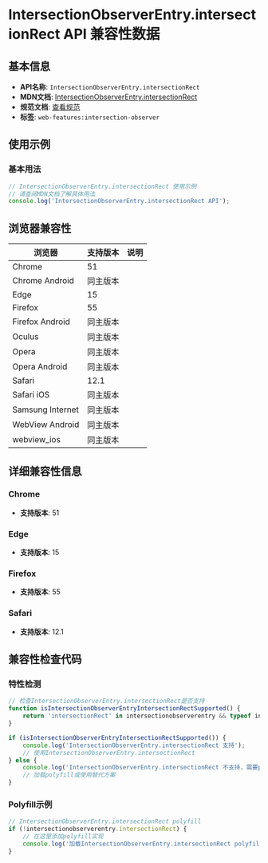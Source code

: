 # IntersectionObserverEntry.intersectionRect API 兼容性数据

## 基本信息

- **API名称**: `IntersectionObserverEntry.intersectionRect`
- **MDN文档**: [IntersectionObserverEntry.intersectionRect](https://developer.mozilla.org/docs/Web/API/IntersectionObserverEntry/intersectionRect)
- **规范文档**: [查看规范](https://w3c.github.io/IntersectionObserver/#dom-intersectionobserverentry-intersectionrect)
- **标签**: `web-features:intersection-observer`

## 使用示例

### 基本用法

```javascript
// IntersectionObserverEntry.intersectionRect 使用示例
// 请查阅MDN文档了解具体用法
console.log('IntersectionObserverEntry.intersectionRect API');
```

## 浏览器兼容性

| 浏览器 | 支持版本 | 说明 |
|--------|----------|------|
| Chrome | 51 |  |
| Chrome Android | 同主版本 |  |
| Edge | 15 |  |
| Firefox | 55 |  |
| Firefox Android | 同主版本 |  |
| Oculus | 同主版本 |  |
| Opera | 同主版本 |  |
| Opera Android | 同主版本 |  |
| Safari | 12.1 |  |
| Safari iOS | 同主版本 |  |
| Samsung Internet | 同主版本 |  |
| WebView Android | 同主版本 |  |
| webview_ios | 同主版本 |  |

## 详细兼容性信息

### Chrome

- **支持版本**: 51

### Edge

- **支持版本**: 15

### Firefox

- **支持版本**: 55

### Safari

- **支持版本**: 12.1

## 兼容性检查代码

### 特性检测

```javascript
// 检查IntersectionObserverEntry.intersectionRect是否支持
function isIntersectionObserverEntryIntersectionRectSupported() {
    return 'intersectionRect' in intersectionobserverentry && typeof intersectionobserverentry.intersectionRect === 'function';
}

if (isIntersectionObserverEntryIntersectionRectSupported()) {
    console.log('IntersectionObserverEntry.intersectionRect 支持');
    // 使用IntersectionObserverEntry.intersectionRect
} else {
    console.log('IntersectionObserverEntry.intersectionRect 不支持，需要polyfill');
    // 加载polyfill或使用替代方案
}
```

### Polyfill示例

```javascript
// IntersectionObserverEntry.intersectionRect polyfill
if (!intersectionobserverentry.intersectionRect) {
    // 在这里添加polyfill实现
    console.log('加载IntersectionObserverEntry.intersectionRect polyfill');
}
```

